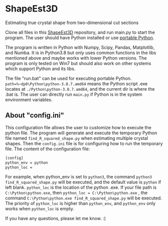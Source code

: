 # ShapeEst3D
Estimating true crystal shape from two-dimensional cut sections

Clone all files in this [ShapeEst3D](https://github.com/lj201112/ShapeEst3D) repository, and run main.py to start the program. The user should have Python installed or use [portable Python](https://github.com/codrsquad/portable-python). 

The program is written in Python with Numpy, Scipy, Pandas, Matplotlib, and Numba. It is in Python3.8 but only uses common functions in the libs mentioned above and maybe works with lower Python versions. The program is only tested on Win7 but should also work on other systems which support Python and its libs. 

The file "run.bat" can be used for executing portable Python. `path=%~dp0\Python\python-3.8.7.amd64` means the Python script .exe locates at `./Python\python-3.8.7.amd64`, and the current dir is where the .bat is. The user can directly run `main.py` if Python is in the system environment variables.

## About "config.ini"

This configuration file allows the user to customize how to execute the python file. The program will generate and execute the temporary Python file named `find_R_squared_shape.py` when estimating multiple crystal shapes. Then the `config.ini` file is for configuring how to run the temporary file. The content of the configuration file:

```bat
[config]  
python_env = python  
python_loc =  
```
For example, when python_env is set to `python3`, the command `python3 find_R_squared_shape.py` will be executed, and the default value is `python` if left blank. `python_loc` is the location of the python .exe. If your file path is `C:\Python\python.exe`, then `python_loc = C:\Python\python.exe` , the command `C:\Python\python.exe find_R_squared_shape.py` will be executed. The priority of `python_loc` is higher than `python_env`, and `python_env` only works when `python_loc` is empty.

If you have any questions, please let me know. :)

